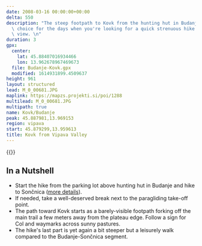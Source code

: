 ```yaml
---
date: 2008-03-16 00:00:00+00:00
delta: 550
description: "The steep footpath to Kovk from the hunting hut in Budanje is an excellent\
  \ choice for the days when you're looking for a quick strenuous hike with a fantastic\
  \ view. \n"
duration: 3
gpx:
  center:
    lat: 45.88407016934466
    lon: 13.962678967469673
  file: Budanje-Kovk.gpx
  modified: 1614931899.4509637
height: 961
layout: structured
lead: M_0_00681.JPG
maplink: https://mapzs.projekti.si/poi/1288
multilead: M_0_00681.JPG
multipath: true
name: Kovk/Budanje
peak: 45.887981,13.969153
region: vipava
start: 45.879299,13.959613
title: Kovk from Vipava Valley
---
```

{{<hike-details description="yes">}}

## In a Nutshell

* Start the hike from the parking lot above hunting hut in Budanje and hike to Sončnica ([more details](../../soncnica)).
* If needed, take a well-deserved break next to the paragliding take-off point.
* The path toward Kovk starts as a barely-visible footpath forking off the main trail a few meters away from the plateau edge. Follow a sign for Col and waymarks across sunny pastures.
* The hike's last part is yet again a bit steeper but a leisurely walk compared to the Budanje-Sončnica segment.
